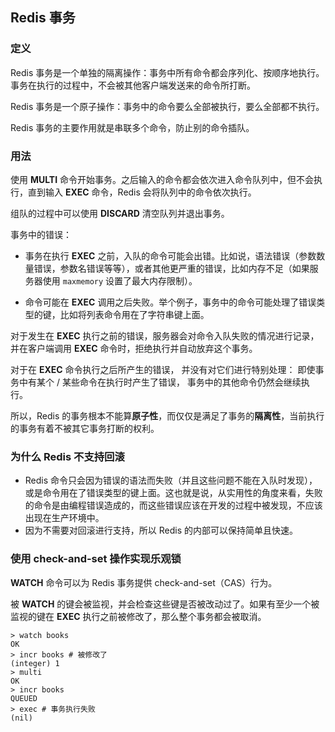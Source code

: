 ## Redis 事务

### 定义

Redis 事务是一个单独的隔离操作：事务中所有命令都会序列化、按顺序地执行。事务在执行的过程中，不会被其他客户端发送来的命令所打断。

Redis 事务是一个原子操作：事务中的命令要么全部被执行，要么全部都不执行。

Redis 事务的主要作用就是串联多个命令，防止别的命令插队。



### 用法

使用  **MULTI** 命令开始事务。之后输入的命令都会依次进入命令队列中，但不会执行，直到输入 **EXEC** 命令，Redis 会将队列中的命令依次执行。

组队的过程中可以使用 **DISCARD** 清空队列并退出事务。

事务中的错误：

- 事务在执行 **EXEC** 之前，入队的命令可能会出错。比如说，语法错误（参数数量错误，参数名错误等等），或者其他更严重的错误，比如内存不足（如果服务器使用 `maxmemory` 设置了最大内存限制）。

- 命令可能在 **EXEC** 调用之后失败。举个例子，事务中的命令可能处理了错误类型的键，比如将列表命令用在了字符串键上面。

对于发生在 **EXEC** 执行之前的错误，服务器会对命令入队失败的情况进行记录，并在客户端调用 **EXEC** 命令时，拒绝执行并自动放弃这个事务。

对于在 **EXEC** 命令执行之后所产生的错误， 并没有对它们进行特别处理： 即使事务中有某个 / 某些命令在执行时产生了错误， 事务中的其他命令仍然会继续执行。

所以，Redis 的事务根本不能算**原子性**，而仅仅是满足了事务的**隔离性**，当前执行的事务有着不被其它事务打断的权利。



### 为什么 Redis 不支持回滚

- Redis 命令只会因为错误的语法而失败（并且这些问题不能在入队时发现），或是命令用在了错误类型的键上面。这也就是说，从实用性的角度来看，失败的命令是由编程错误造成的，而这些错误应该在开发的过程中被发现，不应该出现在生产环境中。
- 因为不需要对回滚进行支持，所以 Redis 的内部可以保持简单且快速。



### 使用 check-and-set 操作实现乐观锁

**WATCH** 命令可以为 Redis 事务提供 check-and-set（CAS）行为。

被 **WATCH** 的键会被监视，并会检查这些键是否被改动过了。如果有至少一个被监视的键在 **EXEC** 执行之前被修改了，那么整个事务都会被取消。

~~~shell
> watch books
OK
> incr books # 被修改了
(integer) 1
> multi
OK
> incr books
QUEUED
> exec # 事务执行失败
(nil)
~~~